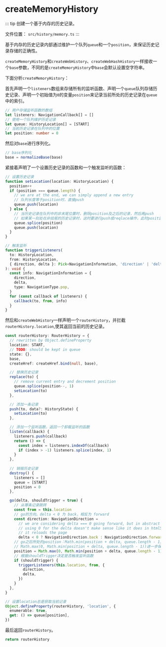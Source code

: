 # createMemoryHistory

::: tip
创建一个基于内存的历史记录。

文件位置： `src/history/memory.ts`
:::

基于内存的历史记录内部通过维护一个队列`queue`和一个`position`，来保证历史记录存储的正确性。

`createMemoryHistory`和`createWebHistory`、`createWebHashHistory`一样接收一个`base`参数，不同的是`createMemoryHistory`中`base`会默认设置空字符串。

下面分析`createMemoryHistory`：

首先声明一个`listeners`数组来存储所有的监听函数、声明一个`queue`队列存储历史记录、声明一个初始值为`0`的变量`position`来记录当前所处的历史记录在`queue`中的索引。

```ts
// 用户存储监听函数的数组
let listeners: NavigationCallback[] = []
// 使用一个队列维护历史记录
let queue: HistoryLocation[] = [START]
// 当前历史记录在队列中的位置
let position: number = 0
```

然后对`base`进行序列化。

```ts
// base序列化
base = normalizeBase(base)
```

紧接着声明了一个设置历史记录的函数和一个触发监听的函数：

```ts
// 设置历史记录
function setLocation(location: HistoryLocation) {
  position++
  if (position === queue.length) {
    // we are at the end, we can simply append a new entry
    // 队列长度等于position时，直接push
    queue.push(location)
  } else {
    // 当历史记录在队列中的非末尾位置时，删除position及之后的记录，然后再push
    // 如果某一刻处在非结尾的历史记录时，这时要进行push或reqlace操作，此时position之后的记录就会失效
    queue.splice(position)
    queue.push(location)
  }
}

// 触发监听
function triggerListeners(
  to: HistoryLocation,
  from: HistoryLocation,
  { direction, delta }: Pick<NavigationInformation, 'direction' | 'delta'>
): void {
  const info: NavigationInformation = {
    direction,
    delta,
    type: NavigationType.pop,
  }
  for (const callback of listeners) {
    callback(to, from, info)
  }
}
```

然后和`createWebHistory`一样声明一个`routerHistory`，并拦截`routerHistory.location`,使其返回当前的历史记录。

```ts
const routerHistory: RouterHistory = {
  // rewritten by Object.defineProperty
  location: START,
  // TODO: should be kept in queue
  state: {},
  base,
  createHref: createHref.bind(null, base),

  // 替换历史记录
  replace(to) {
    // remove current entry and decrement position
    queue.splice(position--, 1)
    setLocation(to)
  },

  // 添加一条记录
  push(to, data?: HistoryState) {
    setLocation(to)
  },

  // 添加一个监听函数，返回一个卸载监听的函数
  listen(callback) {
    listeners.push(callback)
    return () => {
      const index = listeners.indexOf(callback)
      if (index > -1) listeners.splice(index, 1)
    }
  },
  
  // 销毁历史记录
  destroy() {
    listeners = []
    queue = [START]
    position = 0
  },

  go(delta, shouldTrigger = true) {
    // 从哪条记录跳转
    const from = this.location
    // go的方向。delta < 0 为 back，相反为 forward
    const direction: NavigationDirection =
      // we are considering delta === 0 going forward, but in abstract mode
      // using 0 for the delta doesn't make sense like it does in html5 where
      // it reloads the page
      delta < 0 ? NavigationDirection.back : NavigationDirection.forward
    // go之后所处的position：Math.min(position + delta, queue.length - 1)保证了position<=queue.length - 1, 如果position + delta超出了数组最大索引，就取最大索引
    // Math.max(0, Math.min(position + delta, queue.length - 1))进一步保证了position>=0，如果position + delta < 0, 则取0
    position = Math.max(0, Math.min(position + delta, queue.length - 1))
    // 根据shouldTrigger决定是否触发监听函数
    if (shouldTrigger) {
      triggerListeners(this.location, from, {
        direction,
        delta,
      })
    }
  },
}

// 设置location总是获取当前记录
Object.defineProperty(routerHistory, 'location', {
  enumerable: true,
  get: () => queue[position],
})
```

最后返回`routerHistory`。

```ts
return routerHistory
```
